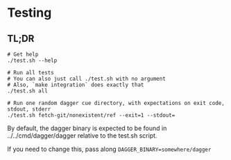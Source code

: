 # Testing

## TL;DR

```
# Get help
./test.sh --help

# Run all tests
# You can also just call ./test.sh with no argument
# Also, `make integration` does exactly that
./test.sh all

# Run one random dagger cue directory, with expectations on exit code, stdout, stderr
./test.sh fetch-git/nonexistent/ref --exit=1 --stdout=
```

By default, the dagger binary is expected to be found in ../../cmd/dagger/dagger relative to the test.sh script.

If you need to change this, pass along `DAGGER_BINARY=somewhere/dagger`
